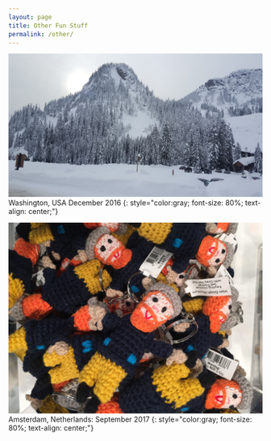 ```yaml
---
layout: page
title: Other Fun Stuff
permalink: /other/
---
```

![Image description](/images/2016Dec_Washington.jpg)
Washington, USA December 2016 {: style="color:gray; font-size: 80%; text-align: center;"}

![Image description](/images/2017Sept_Amsterdam.JPG)
Amsterdam, Netherlands: September 2017 {: style="color:gray; font-size: 80%; text-align: center;"}
